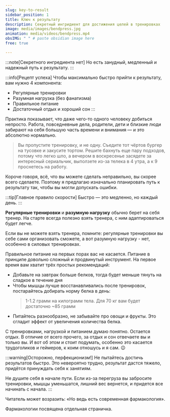 ```yaml
---
slug: key-to-result
sidebar_position: 1 
title: Ключ к результату
description: Секретный ингридиент для достижения целей в тренировках
image: media/images/bendpress.jpg
animation: media/videos/bendpress.mp4
obsIMG: " " # paste obsidian image here
free: true

---
```

:::note[Cекретного ингредиента нет]
Но есть занудный, медленный и надежный путь к результату.
:::

:::info[Рецепт успеха]
Чтобы максимально быстро прийти к результату, вам нужно 4 компонента:
- Регулярные тренировки
- Разумная нагрузка (без фанатизма)
- Правильное питание
- Достаточный отдых и хороший сон
:::

Практика показывает, что даже чего-то одного человеку добиться непросто. Работа, повседневные дела, родители, дети и близкие люди забирают на себя большую часть времени и внимания — и это абсолютно нормально. 

> Вы пропустите тренировку, и не одну. Съедите тот чёртов бургер на тусовке и закусите тортом. Решите бахнуть еще пару подходов, потому что легко шло, а вечером в воскресенье засядете за интересный сериальчик, выползете из-за телека в 4 утра, а к 9 проснетесь на работу. 

Короче говоря, всё, что вы можете сделать неправильно, вы скорее всего сделаете. Поэтому я предлагаю изначально планировать путь к результату так, чтобы вы могли допускать ошибки.

:::tip[Главное правило скорости]
Быстро — это медленно, но каждый день.
:::

**Регулярные тренировки** и **разумную нагрузку** обычно берет на себя тренер. На старте всегда полезно взять тренера, с ним адаптироваться будет легче. 

Если вы не можете взять тренера, помните: регулярные тренировки вы себе сами организовать сможете, а вот разумную нагрузку - нет, особенно в силовых тренировках.  

Правильное питание на первых порах вас не касается. Питание в принципе довольно сложный и продвинутый инструмент. На первое время вам хватит трёх простых рекомендаций:
- Добавьте на завтрак больше белков, тогда будет меньше тянуть на сладкое в течение дня
- Чтобы мышцы лучше восстанавливались после тренировок, постарайтесь добирать норму белка в день: 
  > 1-1.2 грамм на килограмм тела. Для 70 кг вам будет достаточно ~85 грамм
- Питайтесь разнообразно, не забывайте про овощи и фрукты. Это сгладит эффект от увеличения количества белка.

С тренировками, нагрузкой и питанием думаю понятно. Остается отдых. В отличие от всего прочего, за отдых и сон отвечаете вы и только вы. И вот об этом и стоит подумать, особенно это касается трудоголиков и геймеров, к коим отношусь и я сам. 😉 

:::warning[Осторожно, перфекционизм!]
Не пытайтесь достичь результатов быстро. Это невероятно трудно, результат дастся тяжело, придётся принуждать себя к занятиям.
  
Не душите себя в начале пути. Если из-за перегруза вы забросите тренировки, мышцы уменьшатся, лишний вес вернется, и придется все начинать с начала.
:::

Читатель может возразить: «Но ведь есть современная фармакология». 

Фармакологии посвящена отдельная страничка.